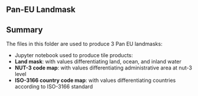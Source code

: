 Pan-EU Landmask
------------

## Summary

The files in this folder are used to produce 3 Pan EU landmasks:

* Jupyter notebook used to produce tile products:
 * **Land mask**: with values differentiating land, ocean, and inland water
 * **NUT-3 code map**: with values differentiating administrative area at nut-3 level
 * **ISO-3166 country code map**: with values differentiating countries according to ISO-3166 standard
